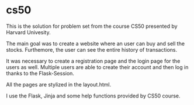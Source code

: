# cs50
This is the solution for problem set from the course CS50 presented by Harvard Univesity.

The main goal was to create a website where an user can buy and sell the stocks. Furthemore, the user can see the entire history of transactions.

It was necessary to create a registration page and the login page for the users as well. Multiple users are able to create their account and then log in thanks to the Flask-Session.

All the pages are stylized in the layout.html.

I use the Flask, Jinja and some help functions provided by CS50 course.
